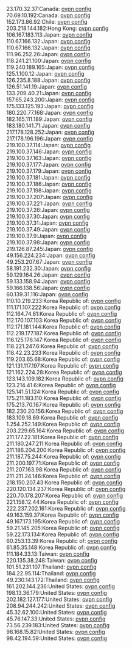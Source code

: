 23.170.32.37:Canada: [ovpn config](vpn/23_170_32_37.ovpn)  
70.69.10.192:Canada: [ovpn config](vpn/70_69_10_192.ovpn)  
152.173.86.92:Chile: [ovpn config](vpn/152_173_86_92.ovpn)  
203.218.144.182:Hong Kong: [ovpn config](vpn/203_218_144_182.ovpn)  
106.167.183.113:Japan: [ovpn config](vpn/106_167_183_113.ovpn)  
110.67.166.132:Japan: [ovpn config](vpn/110_67_166_132.ovpn)  
110.67.166.132:Japan: [ovpn config](vpn/110_67_166_132.ovpn)  
111.96.252.26:Japan: [ovpn config](vpn/111_96_252_26.ovpn)  
118.241.21.100:Japan: [ovpn config](vpn/118_241_21_100.ovpn)  
119.240.189.165:Japan: [ovpn config](vpn/119_240_189_165.ovpn)  
125.1.100.12:Japan: [ovpn config](vpn/125_1_100_12.ovpn)  
126.235.8.188:Japan: [ovpn config](vpn/126_235_8_188.ovpn)  
126.51.141.19:Japan: [ovpn config](vpn/126_51_141_19.ovpn)  
133.209.40.21:Japan: [ovpn config](vpn/133_209_40_21.ovpn)  
157.65.243.200:Japan: [ovpn config](vpn/157_65_243_200.ovpn)  
175.133.125.193:Japan: [ovpn config](vpn/175_133_125_193.ovpn)  
180.220.77.168:Japan: [ovpn config](vpn/180_220_77_168.ovpn)  
182.165.111.189:Japan: [ovpn config](vpn/182_165_111_189.ovpn)  
183.180.141.71:Japan: [ovpn config](vpn/183_180_141_71.ovpn)  
217.178.128.252:Japan: [ovpn config](vpn/217_178_128_252.ovpn)  
217.178.196.196:Japan: [ovpn config](vpn/217_178_196_196.ovpn)  
219.100.37.114:Japan: [ovpn config](vpn/219_100_37_114.ovpn)  
219.100.37.146:Japan: [ovpn config](vpn/219_100_37_146.ovpn)  
219.100.37.163:Japan: [ovpn config](vpn/219_100_37_163.ovpn)  
219.100.37.177:Japan: [ovpn config](vpn/219_100_37_177.ovpn)  
219.100.37.179:Japan: [ovpn config](vpn/219_100_37_179.ovpn)  
219.100.37.181:Japan: [ovpn config](vpn/219_100_37_181.ovpn)  
219.100.37.186:Japan: [ovpn config](vpn/219_100_37_186.ovpn)  
219.100.37.198:Japan: [ovpn config](vpn/219_100_37_198.ovpn)  
219.100.37.207:Japan: [ovpn config](vpn/219_100_37_207.ovpn)  
219.100.37.221:Japan: [ovpn config](vpn/219_100_37_221.ovpn)  
219.100.37.26:Japan: [ovpn config](vpn/219_100_37_26.ovpn)  
219.100.37.30:Japan: [ovpn config](vpn/219_100_37_30.ovpn)  
219.100.37.31:Japan: [ovpn config](vpn/219_100_37_31.ovpn)  
219.100.37.49:Japan: [ovpn config](vpn/219_100_37_49.ovpn)  
219.100.37.9:Japan: [ovpn config](vpn/219_100_37_9.ovpn)  
219.100.37.98:Japan: [ovpn config](vpn/219_100_37_98.ovpn)  
219.126.87.245:Japan: [ovpn config](vpn/219_126_87_245.ovpn)  
49.156.224.234:Japan: [ovpn config](vpn/49_156_224_234.ovpn)  
49.253.207.67:Japan: [ovpn config](vpn/49_253_207_67.ovpn)  
58.191.232.30:Japan: [ovpn config](vpn/58_191_232_30.ovpn)  
59.129.164.26:Japan: [ovpn config](vpn/59_129_164_26.ovpn)  
59.133.158.94:Japan: [ovpn config](vpn/59_133_158_94.ovpn)  
59.166.138.56:Japan: [ovpn config](vpn/59_166_138_56.ovpn)  
60.139.31.116:Japan: [ovpn config](vpn/60_139_31_116.ovpn)  
110.10.219.233:Korea Republic of: [ovpn config](vpn/110_10_219_233.ovpn)  
111.171.107.222:Korea Republic of: [ovpn config](vpn/111_171_107_222.ovpn)  
112.164.74.61:Korea Republic of: [ovpn config](vpn/112_164_74_61.ovpn)  
112.170.107.103:Korea Republic of: [ovpn config](vpn/112_170_107_103.ovpn)  
112.171.181.144:Korea Republic of: [ovpn config](vpn/112_171_181_144.ovpn)  
112.219.177.187:Korea Republic of: [ovpn config](vpn/112_219_177_187.ovpn)  
116.125.176.147:Korea Republic of: [ovpn config](vpn/116_125_176_147.ovpn)  
118.221.247.6:Korea Republic of: [ovpn config](vpn/118_221_247_6.ovpn)  
118.42.23.233:Korea Republic of: [ovpn config](vpn/118_42_23_233.ovpn)  
119.203.65.68:Korea Republic of: [ovpn config](vpn/119_203_65_68.ovpn)  
121.131.117.197:Korea Republic of: [ovpn config](vpn/121_131_117_197.ovpn)  
121.162.224.28:Korea Republic of: [ovpn config](vpn/121_162_224_28.ovpn)  
123.143.109.182:Korea Republic of: [ovpn config](vpn/123_143_109_182.ovpn)  
123.214.41.6:Korea Republic of: [ovpn config](vpn/123_214_41_6.ovpn)  
125.141.51.124:Korea Republic of: [ovpn config](vpn/125_141_51_124.ovpn)  
175.211.183.110:Korea Republic of: [ovpn config](vpn/175_211_183_110.ovpn)  
175.213.70.167:Korea Republic of: [ovpn config](vpn/175_213_70_167.ovpn)  
182.230.20.156:Korea Republic of: [ovpn config](vpn/182_230_20_156.ovpn)  
183.109.18.69:Korea Republic of: [ovpn config](vpn/183_109_18_69.ovpn)  
1.254.252.149:Korea Republic of: [ovpn config](vpn/1_254_252_149.ovpn)  
203.229.65.164:Korea Republic of: [ovpn config](vpn/203_229_65_164.ovpn)  
211.177.22.181:Korea Republic of: [ovpn config](vpn/211_177_22_181.ovpn)  
211.180.247.211:Korea Republic of: [ovpn config](vpn/211_180_247_211.ovpn)  
211.186.204.200:Korea Republic of: [ovpn config](vpn/211_186_204_200.ovpn)  
211.187.75.244:Korea Republic of: [ovpn config](vpn/211_187_75_244.ovpn)  
211.200.197.71:Korea Republic of: [ovpn config](vpn/211_200_197_71.ovpn)  
211.207.163.98:Korea Republic of: [ovpn config](vpn/211_207_163_98.ovpn)  
211.211.24.146:Korea Republic of: [ovpn config](vpn/211_211_24_146.ovpn)  
218.150.207.43:Korea Republic of: [ovpn config](vpn/218_150_207_43.ovpn)  
220.120.134.237:Korea Republic of: [ovpn config](vpn/220_120_134_237.ovpn)  
220.70.178.207:Korea Republic of: [ovpn config](vpn/220_70_178_207.ovpn)  
221.158.12.44:Korea Republic of: [ovpn config](vpn/221_158_12_44.ovpn)  
222.237.202.161:Korea Republic of: [ovpn config](vpn/222_237_202_161.ovpn)  
49.163.159.37:Korea Republic of: [ovpn config](vpn/49_163_159_37.ovpn)  
49.167.173.195:Korea Republic of: [ovpn config](vpn/49_167_173_195.ovpn)  
59.21.145.205:Korea Republic of: [ovpn config](vpn/59_21_145_205.ovpn)  
59.22.173.134:Korea Republic of: [ovpn config](vpn/59_22_173_134.ovpn)  
60.253.13.39:Korea Republic of: [ovpn config](vpn/60_253_13_39.ovpn)  
61.85.35.148:Korea Republic of: [ovpn config](vpn/61_85_35_148.ovpn)  
111.184.33.13:Taiwan: [ovpn config](vpn/111_184_33_13.ovpn)  
220.135.38.248:Taiwan: [ovpn config](vpn/220_135_38_248.ovpn)  
101.51.231.107:Thailand: [ovpn config](vpn/101_51_231_107.ovpn)  
184.22.95.114:Thailand: [ovpn config](vpn/184_22_95_114.ovpn)  
49.230.143.172:Thailand: [ovpn config](vpn/49_230_143_172.ovpn)  
161.202.144.236:United States: [ovpn config](vpn/161_202_144_236.ovpn)  
198.13.36.179:United States: [ovpn config](vpn/198_13_36_179.ovpn)  
202.182.127.177:United States: [ovpn config](vpn/202_182_127_177.ovpn)  
208.94.244.242:United States: [ovpn config](vpn/208_94_244_242.ovpn)  
45.32.62.100:United States: [ovpn config](vpn/45_32_62_100.ovpn)  
45.76.147.33:United States: [ovpn config](vpn/45_76_147_33.ovpn)  
73.56.239.183:United States: [ovpn config](vpn/73_56_239_183.ovpn)  
98.168.15.82:United States: [ovpn config](vpn/98_168_15_82.ovpn)  
98.42.194.59:United States: [ovpn config](vpn/98_42_194_59.ovpn)  
